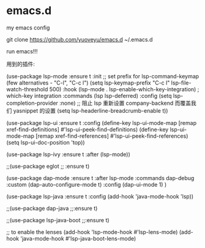 # emacs.d
my emacs config

git clone https://github.com/yuoveyu/emacs.d ~/.emacs.d

run emacs!!!

用到的插件:


(use-package lsp-mode
  :ensure t
  :init
  ;; set prefix for lsp-command-keymap (few alternatives - "C-l", "C-c l")
  (setq lsp-keymap-prefix "C-c l"
	lsp-file-watch-threshold 500)
  :hook 
  (lsp-mode . lsp-enable-which-key-integration) ; which-key integration
  :commands (lsp lsp-deferred)
  :config
    (setq lsp-completion-provider :none) ;; 阻止 lsp 重新设置 company-backend 而覆盖我们 yasnippet 的设置
    (setq lsp-headerline-breadcrumb-enable t))

(use-package lsp-ui
  :ensure t
  :config
  (define-key lsp-ui-mode-map [remap xref-find-definitions] #'lsp-ui-peek-find-definitions)
  (define-key lsp-ui-mode-map [remap xref-find-references] #'lsp-ui-peek-find-references)
  (setq lsp-ui-doc-position 'top))

(use-package lsp-ivy
  :ensure t
  :after (lsp-mode))

;;(use-package eglot
;;  :ensure t)



(use-package dap-mode
  :ensure t
  :after  lsp-mode
  :commands dap-debug
  :custom
  (dap-auto-configure-mode t)
  :config
  (dap-ui-mode 1)
  )


(use-package lsp-java
:ensure t
:config (add-hook 'java-mode-hook 'lsp))

;;(use-package dap-java
;;:ensure t)

;;(use-package lsp-java-boot
;;:ensure t)

;; to enable the lenses
(add-hook 'lsp-mode-hook #'lsp-lens-mode)
(add-hook 'java-mode-hook #'lsp-java-boot-lens-mode)
